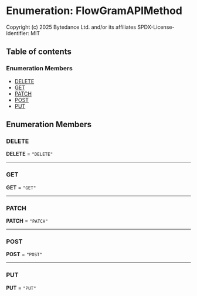 # Enumeration: FlowGramAPIMethod

Copyright (c) 2025 Bytedance Ltd. and/or its affiliates
SPDX-License-Identifier: MIT

## Table of contents

### Enumeration Members

* [DELETE](/en/auto-docs/interface/enums/FlowGramAPIMethod.md#delete)
* [GET](/en/auto-docs/interface/enums/FlowGramAPIMethod.md#get)
* [PATCH](/en/auto-docs/interface/enums/FlowGramAPIMethod.md#patch)
* [POST](/en/auto-docs/interface/enums/FlowGramAPIMethod.md#post)
* [PUT](/en/auto-docs/interface/enums/FlowGramAPIMethod.md#put)

## Enumeration Members

### DELETE

**DELETE** = `"DELETE"`

***

### GET

**GET** = `"GET"`

***

### PATCH

**PATCH** = `"PATCH"`

***

### POST

**POST** = `"POST"`

***

### PUT

**PUT** = `"PUT"`
